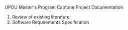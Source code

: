 UPOU Master's Program Captone Project Documentation
  1. Review of existing literature
  2. Software Requirements Specification
